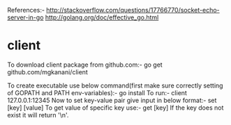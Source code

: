References:-
http://stackoverflow.com/questions/17766770/socket-echo-server-in-go
http://golang.org/doc/effective_go.html


client
======
To download client package from github.com:-
	go get github.com/mgkanani/client

To create executable use below command(first make sure correctly setting of GOPATH and PATH env-variables):-
	go install
To run:-
	client 127.0.0.1:12345
Now to set key-value pair give input in below format:-
	set [key] [value]
To get value of specific key use:-
	get [key]
If the key does not exist it will return '\n'.
